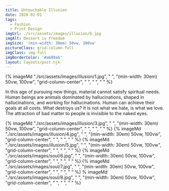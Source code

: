 ```yaml
---
title: Untouchable Illusion
date: 2020-02-01
tags:
  - Fashion
  - Print Design
imgUrl: ./src/assets/images/illusion/b.jpg
imgAlt: Dessert is freedom
imgSize: '(min-width: 30em) 50vw, 100vw'
pictureClass: grid-column-full
imgClass: img-full
imgBorderColor: '#a689ab'
layout: layouts/post.njk
---
```


{% imageMd "./src/assets/images/illusion/1.jpg", " ", "(min-width: 30em) 50vw, 100vw", "grid-column-center", " ", " ", " " %}

In this age of pursuing new things, material
cannot satisfy spiritual needs. Human beings
are animals dominated by hallucinations,
shaped in hallucinations, and working for
hallucinations. Human can achieve
their goals at all costs. What destroys us?
It is not what we hate, is what we love.
The attraction of bad matter to people is
invisible to the naked eyes.

{% imageMd "./src/assets/images/illusion/3.jpg", " ", "(min-width: 30em) 50vw, 100vw", "grid-column-center", " ", " ", " " %}
{% imageMd "./src/assets/images/illusion/4.jpg", " ", "(min-width: 30em) 50vw, 100vw", "grid-column-center", " ", " ", " " %}
{% imageMd "./src/assets/images/illusion/5.jpg", " ", "(min-width: 30em) 50vw, 100vw", "grid-column-center", " ", " ", " " %}
{% imageMd "./src/assets/images/soul/6.jpg", " ", "(min-width: 30em) 50vw, 100vw", "grid-column-center", " ", " ", " " %}
{% imageMd "./src/assets/images/soul/7.jpg", " ", "(min-width: 30em) 50vw, 100vw", "grid-column-center", " ", " ", " " %}
% imageMd "./src/assets/images/soul/8.jpg", " ", "(min-width: 30em) 50vw, 100vw", "grid-column-center", " ", " ", " " %}
